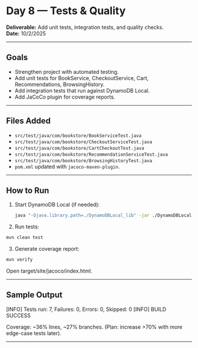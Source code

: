 # Day 8 — Tests & Quality

**Deliverable:** Add unit tests, integration tests, and quality checks.  
**Date:** 10/2/2025

---

## Goals
- Strengthen project with automated testing.  
- Add unit tests for BookService, CheckoutService, Cart, Recommendations, BrowsingHistory.  
- Add integration tests that run against DynamoDB Local.  
- Add JaCoCo plugin for coverage reports.  

---

## Files Added
- `src/test/java/com/bookstore/BookServiceTest.java`  
- `src/test/java/com/bookstore/CheckoutServiceTest.java`  
- `src/test/java/com/bookstore/CartCheckoutTest.java`  
- `src/test/java/com/bookstore/RecommendationServiceTest.java`  
- `src/test/java/com/bookstore/BrowsingHistoryTest.java`  
- `pom.xml` updated with `jacoco-maven-plugin`.

---

## How to Run
1. Start DynamoDB Local (if needed):
   ```bash
   java "-Djava.library.path=./DynamoDBLocal_lib" -jar ./DynamoDBLocal.jar -inMemory -port 8000```

2. Run tests:
```bash
mvn clean test
```

3. Generate coverage report:
```bash
mvn verify
```
Open target/site/jacoco/index.html.




---

## Sample Output

[INFO] Tests run: 7, Failures: 0, Errors: 0, Skipped: 0
[INFO] BUILD SUCCESS

Coverage: ~36% lines, ~27% branches.
(Plan: increase >70% with more edge-case tests later).

---